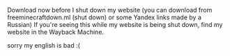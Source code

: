 Download now before I shut down my website (you can download from freeminecraftdown.ml (shut down) or some Yandex links made by a Russian)
If you're seeing this while my website is being shut down, find my website in the Wayback Machine.

sorry my english is bad :(
